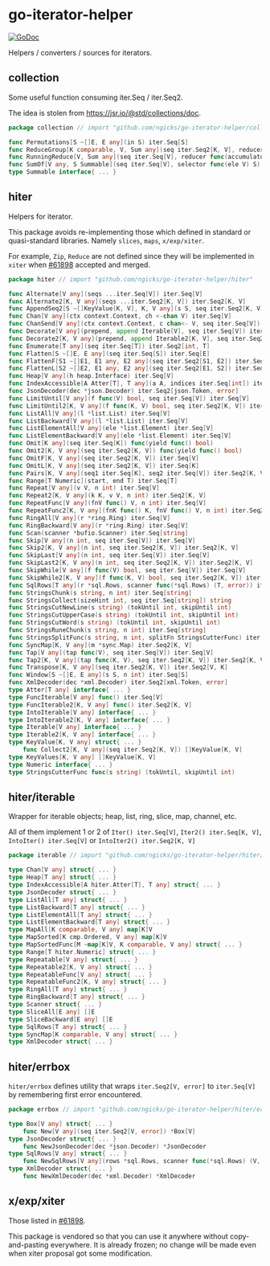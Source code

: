 # go-iterator-helper

[![GoDoc](https://godoc.org/github.com/golang/gddo?status.svg)](https://pkg.go.dev/github.com/ngicks/go-iterator-helper)

Helpers / converters / sources for iterators.

## collection

Some useful function consuming iter.Seq / iter.Seq2.

The idea is stolen from https://jsr.io/@std/collections/doc.

```go
package collection // import "github.com/ngicks/go-iterator-helper/collection"

func Permutations[S ~[]E, E any](in S) iter.Seq[S]
func ReduceGroup[K comparable, V, Sum any](seq iter.Seq2[K, V], reducer func(accumulator Sum, current V) Sum, initial Sum) map[K]Sum
func RunningReduce[V, Sum any](seq iter.Seq[V], reducer func(accumulator Sum, current V, i int) Sum, ...) iter.Seq[Sum]
func SumOf[V any, S Summable](seq iter.Seq[V], selector func(ele V) S) S
type Summable interface{ ... }

```

## hiter

Helpers for iterator.

This package avoids re-implementing those which defined in standard or quasi-standard libraries.
Namely `slices`, `maps`, `x/exp/xiter`.

For example, `Zip`, `Reduce` are not defined since they will be implemented in `xiter` when
[#61898](https://github.com/golang/go/issues/61898) accepted and merged.

```go
package hiter // import "github.com/ngicks/go-iterator-helper/hiter"

func Alternate[V any](seqs ...iter.Seq[V]) iter.Seq[V]
func Alternate2[K, V any](seqs ...iter.Seq2[K, V]) iter.Seq2[K, V]
func AppendSeq2[S ~[]KeyValue[K, V], K, V any](s S, seq iter.Seq2[K, V]) S
func Chan[V any](ctx context.Context, ch <-chan V) iter.Seq[V]
func ChanSend[V any](ctx context.Context, c chan<- V, seq iter.Seq[V]) (v V, sentAll bool)
func Decorate[V any](prepend, append Iterable[V], seq iter.Seq[V]) iter.Seq[V]
func Decorate2[K, V any](prepend, append Iterable2[K, V], seq iter.Seq2[K, V]) iter.Seq2[K, V]
func Enumerate[T any](seq iter.Seq[T]) iter.Seq2[int, T]
func Flatten[S ~[]E, E any](seq iter.Seq[S]) iter.Seq[E]
func FlattenF[S1 ~[]E1, E1 any, E2 any](seq iter.Seq2[S1, E2]) iter.Seq2[E1, E2]
func FlattenL[S2 ~[]E2, E1 any, E2 any](seq iter.Seq2[E1, S2]) iter.Seq2[E1, E2]
func Heap[V any](h heap.Interface) iter.Seq[V]
func IndexAccessible[A Atter[T], T any](a A, indices iter.Seq[int]) iter.Seq2[int, T]
func JsonDecoder(dec *json.Decoder) iter.Seq2[json.Token, error]
func LimitUntil[V any](f func(V) bool, seq iter.Seq[V]) iter.Seq[V]
func LimitUntil2[K, V any](f func(K, V) bool, seq iter.Seq2[K, V]) iter.Seq2[K, V]
func ListAll[V any](l *list.List) iter.Seq[V]
func ListBackward[V any](l *list.List) iter.Seq[V]
func ListElementAll[V any](ele *list.Element) iter.Seq[V]
func ListElementBackward[V any](ele *list.Element) iter.Seq[V]
func Omit[K any](seq iter.Seq[K]) func(yield func() bool)
func Omit2[K, V any](seq iter.Seq2[K, V]) func(yield func() bool)
func OmitF[K, V any](seq iter.Seq2[K, V]) iter.Seq[V]
func OmitL[K, V any](seq iter.Seq2[K, V]) iter.Seq[K]
func Pairs[K, V any](seq1 iter.Seq[K], seq2 iter.Seq[V]) iter.Seq2[K, V]
func Range[T Numeric](start, end T) iter.Seq[T]
func Repeat[V any](v V, n int) iter.Seq[V]
func Repeat2[K, V any](k K, v V, n int) iter.Seq2[K, V]
func RepeatFunc[V any](fnV func() V, n int) iter.Seq[V]
func RepeatFunc2[K, V any](fnK func() K, fnV func() V, n int) iter.Seq2[K, V]
func RingAll[V any](r *ring.Ring) iter.Seq[V]
func RingBackward[V any](r *ring.Ring) iter.Seq[V]
func Scan(scanner *bufio.Scanner) iter.Seq[string]
func Skip[V any](n int, seq iter.Seq[V]) iter.Seq[V]
func Skip2[K, V any](n int, seq iter.Seq2[K, V]) iter.Seq2[K, V]
func SkipLast[V any](n int, seq iter.Seq[V]) iter.Seq[V]
func SkipLast2[K, V any](n int, seq iter.Seq2[K, V]) iter.Seq2[K, V]
func SkipWhile[V any](f func(V) bool, seq iter.Seq[V]) iter.Seq[V]
func SkipWhile2[K, V any](f func(K, V) bool, seq iter.Seq2[K, V]) iter.Seq2[K, V]
func SqlRows[T any](r *sql.Rows, scanner func(*sql.Rows) (T, error)) iter.Seq2[T, error]
func StringsChunk(s string, n int) iter.Seq[string]
func StringsCollect(sizeHint int, seq iter.Seq[string]) string
func StringsCutNewLine(s string) (tokUntil int, skipUntil int)
func StringsCutUpperCase(s string) (tokUntil int, skipUntil int)
func StringsCutWord(s string) (tokUntil int, skipUntil int)
func StringsRuneChunk(s string, n int) iter.Seq[string]
func StringsSplitFunc(s string, n int, splitFn StringsCutterFunc) iter.Seq[string]
func SyncMap[K, V any](m *sync.Map) iter.Seq2[K, V]
func Tap[V any](tap func(V), seq iter.Seq[V]) iter.Seq[V]
func Tap2[K, V any](tap func(K, V), seq iter.Seq2[K, V]) iter.Seq2[K, V]
func Transpose[K, V any](seq iter.Seq2[K, V]) iter.Seq2[V, K]
func Window[S ~[]E, E any](s S, n int) iter.Seq[S]
func XmlDecoder(dec *xml.Decoder) iter.Seq2[xml.Token, error]
type Atter[T any] interface{ ... }
type FuncIterable[V any] func() iter.Seq[V]
type FuncIterable2[K, V any] func() iter.Seq2[K, V]
type IntoIterable[V any] interface{ ... }
type IntoIterable2[K, V any] interface{ ... }
type Iterable[V any] interface{ ... }
type Iterable2[K, V any] interface{ ... }
type KeyValue[K, V any] struct{ ... }
    func Collect2[K, V any](seq iter.Seq2[K, V]) []KeyValue[K, V]
type KeyValues[K, V any] []KeyValue[K, V]
type Numeric interface{ ... }
type StringsCutterFunc func(s string) (tokUntil, skipUntil int)

```

## hiter/iterable

Wrapper for iterable objects; heap, list, ring, slice, map, channel, etc.

All of them implement 1 or 2 of `Iter() iter.Seq[V]`, `Iter2() iter.Seq[K, V]`, `IntoIter() iter.Seq[V]` or `IntoIter2() iter.Seq2[K, V]`

```go
package iterable // import "github.com/ngicks/go-iterator-helper/hiter/iterable"

type Chan[V any] struct{ ... }
type Heap[T any] struct{ ... }
type IndexAccessible[A hiter.Atter[T], T any] struct{ ... }
type JsonDecoder struct{ ... }
type ListAll[T any] struct{ ... }
type ListBackward[T any] struct{ ... }
type ListElementAll[T any] struct{ ... }
type ListElementBackward[T any] struct{ ... }
type MapAll[K comparable, V any] map[K]V
type MapSorted[K cmp.Ordered, V any] map[K]V
type MapSortedFunc[M ~map[K]V, K comparable, V any] struct{ ... }
type Range[T hiter.Numeric] struct{ ... }
type Repeatable[V any] struct{ ... }
type Repeatable2[K, V any] struct{ ... }
type RepeatableFunc[V any] struct{ ... }
type RepeatableFunc2[K, V any] struct{ ... }
type RingAll[T any] struct{ ... }
type RingBackward[T any] struct{ ... }
type Scanner struct{ ... }
type SliceAll[E any] []E
type SliceBackward[E any] []E
type SqlRows[T any] struct{ ... }
type SyncMap[K comparable, V any] struct{ ... }
type XmlDecoder struct{ ... }

```

## hiter/errbox

`hiter/errbox` defines utility that wraps `iter.Seq2[V, error]` to `iter.Seq[V]` by remembering first error encountered.

```go
package errbox // import "github.com/ngicks/go-iterator-helper/hiter/errbox"

type Box[V any] struct{ ... }
    func New[V any](seq iter.Seq2[V, error]) *Box[V]
type JsonDecoder struct{ ... }
    func NewJsonDecoder(dec *json.Decoder) *JsonDecoder
type SqlRows[V any] struct{ ... }
    func NewSqlRows[V any](rows *sql.Rows, scanner func(*sql.Rows) (V, error)) *SqlRows[V]
type XmlDecoder struct{ ... }
    func NewXmlDecoder(dec *xml.Decoder) *XmlDecoder

```

## x/exp/xiter

Those listed in [#61898](https://github.com/golang/go/issues/61898).

This package is vendored so that you can use it anywhere without copy-and-pasting everywhere.
It is already frozen; no change will be made even when xiter proposal got some modification.
